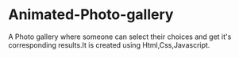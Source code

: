 # Animated-Photo-gallery
A Photo gallery where someone can select their choices and get it's corresponding results.It is created using Html,Css,Javascript.

